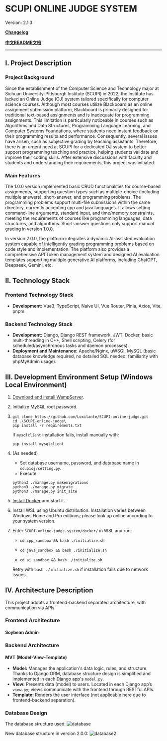 # SCUPI ONLINE JUDGE SYSTEM

Version: 2.1.3

**[Changelog](./CHANGELOG.md)**

**[中文README文档](./README.zh-CN.md)**

---

## I. Project Description

### Project Background

Since the establishment of the Computer Science and Technology major at Sichuan University-Pittsburgh Institute (SCUPI) in 2022, the institute has lacked an Online Judge (OJ) system tailored specifically for computer science courses. Although most courses utilize Blackboard as an online assignment submission platform, Blackboard is primarily designed for traditional text-based assignments and is inadequate for programming assignments. This limitation is particularly noticeable in courses such as Algorithms and Data Structures, Programming Language Learning, and Computer Systems Foundations, where students need instant feedback on their programming results and performance. Consequently, several issues have arisen, such as subjective grading by teaching assistants. Therefore, there is an urgent need at SCUPI for a dedicated OJ system to better support programming teaching and practice, helping students validate and improve their coding skills. After extensive discussions with faculty and students and understanding their requirements, this project was initiated.

### Main Features

The 1.0.0 version implemented basic CRUD functionalities for course-based assignments, supporting question types such as multiple-choice (including multiple answers), short-answer, and programming problems. The programming problems support multi-file submissions within the same directory, currently accepting cpp and java languages. It allows setting command-line arguments, standard input, and time/memory constraints, meeting the requirements of courses like programming languages, data structures, and algorithms. Short-answer questions only support manual grading in version 1.0.0.

In version 2.0.0, the platform integrates a dynamic AI-assisted evaluation system capable of intelligently grading programming problems based on code style and implementation. The platform also provides a comprehensive API Token management system and designed AI evaluation templates supporting multiple generative AI platforms, including ChatGPT, Deepseek, Gemini, etc.

## II. Technology Stack

### Frontend Technology Stack

- **Development:** Vue3, TypeScript, Naive UI, Vue Router, Pinia, Axios, Vite, pnpm

### Backend  Technology Stack

- **Development:** Django, Django REST framework, JWT, Docker, basic multi-threading in C++, Shell scripting, Celery (for scheduled/asynchronous tasks and daemon processes).
- **Deployment and Maintenance:** Apache/Nginx, uWSGI, MySQL (basic database knowledge required, no detailed SQL needed; familiarity with phpMyAdmin usage).

## III. Development Environment Setup (Windows Local Environment)

1. [Download and install WampServer](https://www.wampserver.com/en/).

2. Initialize MySQL root password.

3. ```
   git clone https://github.com/Loxilante/SCUPI-online-judge.git
   cd .\SCUPI-online-judge\
   pip install -r requirements.txt
   ```

   If `mysqlclient` installation fails, install manually with:

   ```
   pip install mysqlclient
   ```

4. (As needed)

   - Set database username, password, and database name in `scupioj/setting.py`.
   - Execute:

   ```
   python3 ./manage.py makemigrations
   python3 ./manage.py migrate
   python3 ./manage.py init_site
   ```

5. [Install Docker](https://www.docker.com/products/docker-desktop/) and start it.

6. Install WSL using Ubuntu distribution. Installation varies between Windows Home and Pro editions; please look up online according to your system version.

7. Enter `SCUPI-online-judge-system/docker/` in WSL and run:

   - ```
     cd cpp_sandbox && bash ./initialize.sh
     ```

   - ```
     cd java_sandbox && bash ./initialize.sh
     ```
     
   - ```
     cd ai_sandbox && bash ./initialize.sh
     ```

   Retry with `bash ./initialize.sh` if installation fails due to network issues.

## IV. Architecture Description

This project adopts a frontend-backend separated architecture, with communication via APIs.

### Frontend Architecture

#### Soybean Admin

### Backend Architecture

#### MVT (Model-View-Template)

- **Model:** Manages the application's data logic, rules, and structure. Thanks to Django ORM, database structure design is simplified and implemented in each Django app's `model.py`.
- **View:** Presents data (model) to users. Located in each Django app’s `view.py`; views communicate with the frontend through RESTful APIs.
- **Template:** Renders the user interface (not applicable here due to frontend-backend separation).

### Database Design

The database structure used: ![database](./backend/media/images/database.png)

New database structure in version 2.0.0: ![database2](./backend/media/images/database2.png)